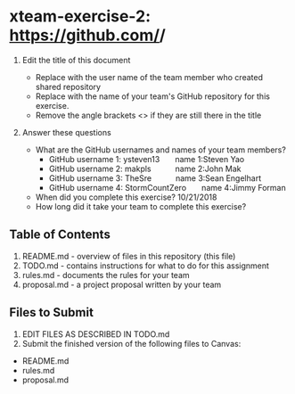 # xteam-exercise-2: https://github.com/<UserName>/<GitHubRepositoryName>

1. Edit the title of this document
   * Replace <UserName> with the user name of the team member who created shared repository
   * Replace <GitHubRepositoryName> with the name of your team's GitHub repository for this exercise.
   * Remove the angle brackets <> if they are still there in the title

2. Answer these questions
   * What are the GitHub usernames and names of your team members?
       * GitHub username 1: ysteven13 &nbsp; &nbsp; &nbsp; name 1:Steven Yao
       * GitHub username 2: makpls &nbsp; &nbsp; &nbsp; &nbsp; &nbsp; name 2:John Mak
       * GitHub username 3: TheSre &nbsp; &nbsp; &nbsp; &nbsp; &nbsp; name 3:Sean Engelhart
       * GitHub username 4: StormCountZero &nbsp; &nbsp; &nbsp; name 4:Jimmy Forman
   * When did you complete this exercise? 
      10/21/2018
   * How long did it take your team to complete this exercise? 

## Table of Contents

1. README.md - overview of files in this repository (this file)
2. TODO.md - contains instructions for what to do for this assignment
3. rules.md - documents the rules for your team
4. proposal.md - a project proposal written by your team

## Files to Submit

1. EDIT FILES AS DESCRIBED IN TODO.md
2. Submit the finished version of the following files to Canvas:

* README.md
* rules.md
* proposal.md
